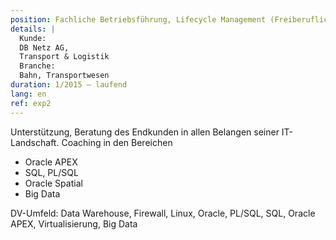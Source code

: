 ```yaml
---
position: Fachliche Betriebsführung, Lifecycle Management (Freiberuflich)
details: |
  Kunde:
  DB Netz AG,
  Transport & Logistik
  Branche:
  Bahn, Transportwesen
duration: 1/2015 – laufend
lang: en
ref: exp2
---
```


Unterstützung, Beratung des Endkunden in allen Belangen seiner IT-Landschaft.
Coaching in den Bereichen

* Oracle APEX
* SQL, PL/SQL
* Oracle Spatial
* Big Data

DV-Umfeld:
Data Warehouse, Firewall, Linux, Oracle, PL/SQL, SQL, Oracle APEX, Virtualisierung,
Big Data